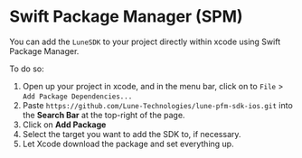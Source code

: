 # Swift Package Manager (SPM)

You can add the `LuneSDK` to your project directly within xcode using
Swift Package Manager.

To do so:

1. Open up your project in xcode, and in the menu bar, click on to
   `File` \> `Add Package Dependencies...`
2. Paste `https://github.com/Lune-Technologies/lune-pfm-sdk-ios.git`
   into the **Search Bar** at the top-right of the page.
3. Click on **Add Package**
4. Select the target you want to add the SDK to, if necessary.
5. Let Xcode download the package and set everything up.
